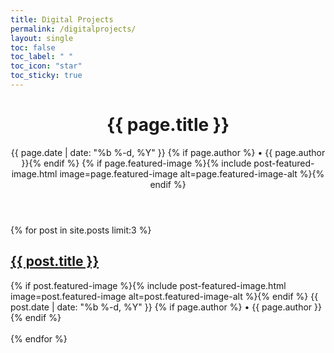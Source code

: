 ```yaml
---
title: Digital Projects
permalink: /digitalprojects/
layout: single
toc: false
toc_label: " "
toc_icon: "star"
toc_sticky: true
---
```



<!-- 2. post.hml; located in the _layouts directory -->
<!-- some page content -->
<header class="post-header">
   <h1 class="post-title">{{ page.title }}</h1>
   <time datetime="{{ page.date | date_to_xmlschema }}">{{ page.date | date: "%b %-d, %Y" }}</time>
   {% if page.author %} • {{ page.author }}{% endif %}
   <!-- call the featured-post-image.html template file -->
   {% if page.featured-image %}{% include post-featured-image.html image=page.featured-image alt=page.featured-image-alt %}{% endif %}
</header>
<!-- other page content -->

<!-- 3. index.html, located in project's root directory -->
<!-- some HTML content -->
{% for post in site.posts limit:3 %}
    <div>
        <h2>
          <a class="post-link" href="{{ post.url | prepend: site.baseurl }}">{{ post.title }}</a>
        </h2>
        <!-- call the featured-post-image.html template file -->
        {% if post.featured-image %}{% include post-featured-image.html image=post.featured-image alt=post.featured-image-alt %}{% endif %}
        <span class="post-meta">{{ post.date | date: "%b %-d, %Y" }}</span>
        {% if page.author %} • <span itemprop="author" itemscope itemtype="http://schema.org/Person"><span itemprop="name">{{ page.author }}</span></span>{% endif %}
    </div>   
{% endfor %}
<!-- some other HTML content -->